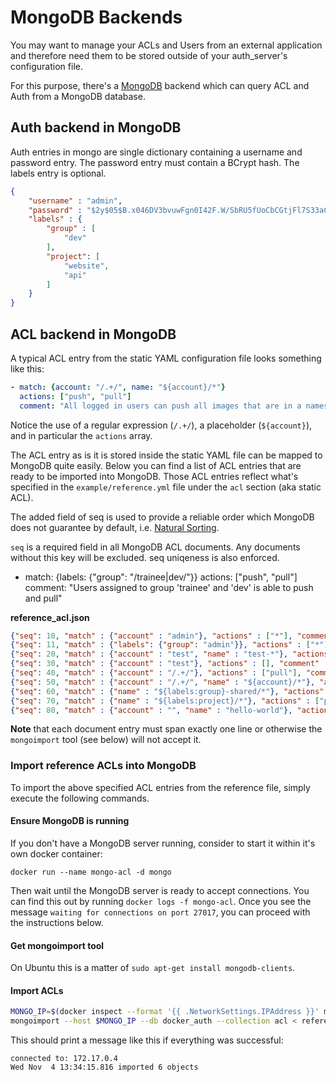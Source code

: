 # MongoDB Backends

You may want to manage your ACLs and Users from an external application and therefore
need them to be stored outside of your auth_server's configuration file.

For this purpose, there's a [MongoDB](https://www.mongodb.org/) backend
which can query ACL and Auth from a MongoDB database.


## Auth backend in MongoDB

Auth entries in mongo are single dictionary containing a username and password entry.
The password entry must contain a BCrypt hash. The labels entry is optional.

```json
{
    "username" : "admin",
    "password" : "$2y$05$B.x046DV3bvuwFgn0I42F.W/SbRU5fUoCbCGtjFl7S33aCUHNBxbq",
    "labels" : {
        "group" : [
            "dev"
        ],
        "project": [
            "website",
            "api"
        ]
    }
}
```

## ACL backend in MongoDB

A typical ACL entry from the static YAML configuration file looks something like
this:

```yaml
- match: {account: "/.+/", name: "${account}/*"}
  actions: ["push", "pull"]
  comment: "All logged in users can push all images that are in a namespace beginning with their name"
```

Notice the use of a regular expression (`/.+/`), a placeholder (`${account}`),
and in particular the `actions` array.

The ACL entry as is it is stored inside the static YAML file can be mapped to
MongoDB quite easily. Below you can find a list of ACL entries that are ready to
be imported into MongoDB. Those ACL entries reflect what's specified in the
`example/reference.yml` file under the `acl` section (aka static ACL).

The added field of seq is used to provide a reliable order which MongoDB does not
guarantee by default, i.e. [Natural Sorting](https://docs.mongodb.org/manual/reference/method/cursor.sort/#return-natural-order).

``seq`` is a required field in all MongoDB ACL documents. Any documents without this key will be excluded. seq uniqeness is also enforced.

  - match: {labels: {"group": "/trainee|dev/"}}
    actions: ["push", "pull"]
    comment: "Users assigned to group 'trainee' and 'dev' is able to push and pull"

**reference_acl.json**
```json
{"seq": 10, "match" : {"account" : "admin"}, "actions" : ["*"], "comment" : "Admin has full access to everything."}
{"seq": 11, "match" : {"labels": {"group": "admin"}}, "actions" : ["*"], "comment" : "Admin group members have full access to everything"}
{"seq": 20, "match" : {"account" : "test", "name" : "test-*"}, "actions" : ["*"], "comment" : "User \"test\" has full access to test-* images but nothing else. (1)"}
{"seq": 30, "match" : {"account" : "test"}, "actions" : [], "comment" : "User \"test\" has full access to test-* images but nothing else. (2)"}
{"seq": 40, "match" : {"account" : "/.+/"}, "actions" : ["pull"], "comment" : "All logged in users can pull all images."}
{"seq": 50, "match" : {"account" : "/.+/", "name" : "${account}/*"}, "actions" : ["*"], "comment" : "All logged in users can push all images that are in a namespace beginning with their name"}
{"seq": 60, "match" : {"name" : "${labels:group}-shared/*"}, "actions" : ["push", "pull"], "comment" : "Users can pull and push to the shared namespace of any group they are in"}
{"seq": 70, "match" : {"name" : "${labels:project}/*"}, "actions" : ["push", "pull"], "comment" : "Users can pull and push to to namespaces matching projects they are assigned to"}
{"seq": 80, "match" : {"account" : "", "name" : "hello-world"}, "actions" : ["pull"], "comment" : "Anonymous users can pull \"hello-world\"."}
```

**Note** that each document entry must span exactly one line or otherwise the
`mongoimport` tool (see below) will not accept it.

### Import reference ACLs into MongoDB

To import the above specified ACL entries from the reference file, simply
execute the following commands.

#### Ensure MongoDB is running

If you don't have a MongoDB server running, consider to start it within it's own
docker container:

`docker run --name mongo-acl -d mongo`

Then wait until the MongoDB server is ready to accept connections. You can find
this out by running `docker logs -f mongo-acl`. Once you see the message
`waiting for connections on port 27017`, you can proceed with the instructions
below.

#### Get mongoimport tool

On Ubuntu this is a matter of `sudo apt-get install mongodb-clients`.

#### Import ACLs

```bash
MONGO_IP=$(docker inspect --format '{{ .NetworkSettings.IPAddress }}' mongo-acl)
mongoimport --host $MONGO_IP --db docker_auth --collection acl < reference_acl.json
```

This should print a message like this if everything was successful:

```
connected to: 172.17.0.4
Wed Nov  4 13:34:15.816 imported 6 objects
```
